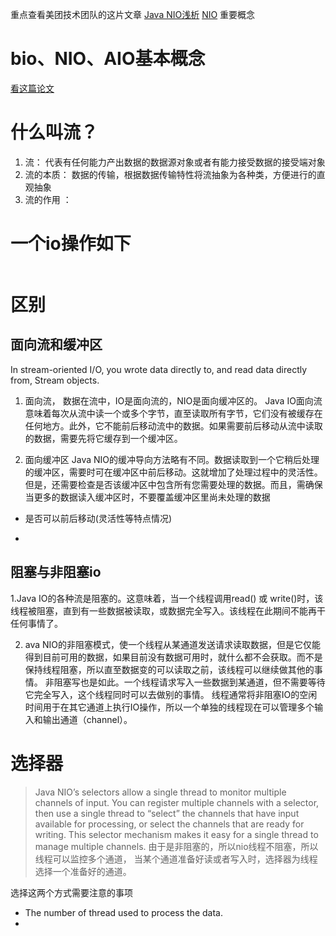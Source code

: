 重点查看美团技术团队的这片文章
[Java NIO浅析](https://tech.meituan.com/nio.html)
[NIO](https://medium.com/@nilasini/java-nio-non-blocking-io-vs-io-1731caa910a2)
重要概念

# bio、NIO、AIO基本概念
[看这篇论文](http://loveshisong.cn/%E7%BC%96%E7%A8%8B%E6%8A%80%E6%9C%AF/2016-06-25-%E5%8D%81%E5%88%86%E9%92%9F%E4%BA%86%E8%A7%A3BIO-NIO-AIO.html)
# 什么叫流？
1. 流： 代表有任何能力产出数据的数据源对象或者有能力接受数据的接受端对象
2. 流的本质： 数据的传输，根据数据传输特性将流抽象为各种类，方便进行的直观抽象
3. 流的作用 ：


# 一个io操作如下
```java

```
# 区别
 ## 面向流和缓冲区
 
 In stream-oriented I/O, you wrote data directly to, and read data directly from, Stream objects.
 
 1. 面向流， 数据在流中，IO是面向流的，NIO是面向缓冲区的。 Java IO面向流意味着每次从流中读一个或多个字节，直至读取所有字节，它们没有被缓存在任何地方。此外，它不能前后移动流中的数据。如果需要前后移动从流中读取的数据，需要先将它缓存到一个缓冲区。
 
 2. 面向缓冲区 Java NIO的缓冲导向方法略有不同。数据读取到一个它稍后处理的缓冲区，需要时可在缓冲区中前后移动。这就增加了处理过程中的灵活性。但是，还需要检查是否该缓冲区中包含所有您需要处理的数据。而且，需确保当更多的数据读入缓冲区时，不要覆盖缓冲区里尚未处理的数据
 
 - 是否可以前后移动(灵活性等特点情况)
 
 - 
 
 ## 阻塞与非阻塞io
 1.Java IO的各种流是阻塞的。这意味着，当一个线程调用read() 或 write()时，该线程被阻塞，直到有一些数据被读取，或数据完全写入。该线程在此期间不能再干任何事情了。
 
 2. ava NIO的非阻塞模式，使一个线程从某通道发送请求读取数据，但是它仅能得到目前可用的数据，如果目前没有数据可用时，就什么都不会获取。而不是保持线程阻塞，所以直至数据变的可以读取之前，该线程可以继续做其他的事情。 非阻塞写也是如此。一个线程请求写入一些数据到某通道，但不需要等待它完全写入，这个线程同时可以去做别的事情。 线程通常将非阻塞IO的空闲时间用于在其它通道上执行IO操作，所以一个单独的线程现在可以管理多个输入和输出通道（channel）。
 
 # 选择器
 >Java NIO’s selectors allow a single thread to monitor multiple channels of input. You can register multiple channels with a selector, then use a single thread to “select” the channels that have input available for processing, or select the channels that are ready for writing. This selector mechanism makes it easy for a single thread to manage multiple channels.
 由于是非阻塞的，所以nio线程不阻塞，所以线程可以监控多个通道， 当某个通道准备好读或者写入时，选择器为线程选择一个准备好的通道。
 

选择这两个方式需要注意的事项

- The number of thread used to process the data.
- 
 


